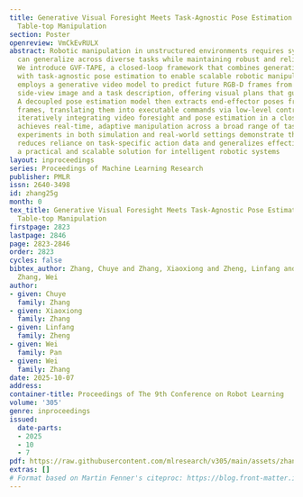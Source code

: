 ```yaml
---
title: Generative Visual Foresight Meets Task-Agnostic Pose Estimation in Robotic
  Table-top Manipulation
section: Poster
openreview: VmCkEvRULX
abstract: Robotic manipulation in unstructured environments requires systems that
  can generalize across diverse tasks while maintaining robust and reliable performance.
  We introduce GVF-TAPE, a closed-loop framework that combines generative visual foresight
  with task-agnostic pose estimation to enable scalable robotic manipulation. GVF-TAPE
  employs a generative video model to predict future RGB-D frames from a single RGB
  side-view image and a task description, offering visual plans that guide robot actions.
  A decoupled pose estimation model then extracts end-effector poses from the predicted
  frames, translating them into executable commands via low-level controllers. By
  iteratively integrating video foresight and pose estimation in a closed loop, GVF-TAPE
  achieves real-time, adaptive manipulation across a broad range of tasks. Extensive
  experiments in both simulation and real-world settings demonstrate that our approach
  reduces reliance on task-specific action data and generalizes effectively, providing
  a practical and scalable solution for intelligent robotic systems
layout: inproceedings
series: Proceedings of Machine Learning Research
publisher: PMLR
issn: 2640-3498
id: zhang25g
month: 0
tex_title: Generative Visual Foresight Meets Task-Agnostic Pose Estimation in Robotic
  Table-top Manipulation
firstpage: 2823
lastpage: 2846
page: 2823-2846
order: 2823
cycles: false
bibtex_author: Zhang, Chuye and Zhang, Xiaoxiong and Zheng, Linfang and Pan, Wei and
  Zhang, Wei
author:
- given: Chuye
  family: Zhang
- given: Xiaoxiong
  family: Zhang
- given: Linfang
  family: Zheng
- given: Wei
  family: Pan
- given: Wei
  family: Zhang
date: 2025-10-07
address:
container-title: Proceedings of The 9th Conference on Robot Learning
volume: '305'
genre: inproceedings
issued:
  date-parts:
  - 2025
  - 10
  - 7
pdf: https://raw.githubusercontent.com/mlresearch/v305/main/assets/zhang25g/zhang25g.pdf
extras: []
# Format based on Martin Fenner's citeproc: https://blog.front-matter.io/posts/citeproc-yaml-for-bibliographies/
---
```


